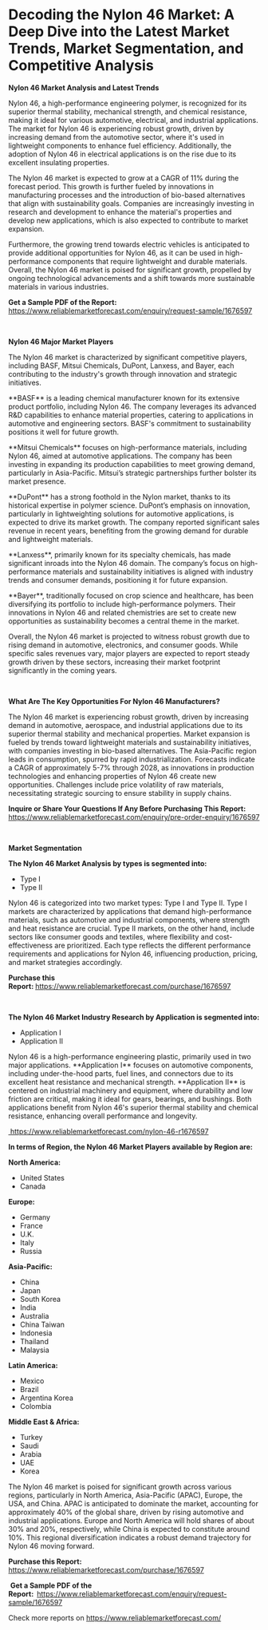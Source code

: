<p><h1>Decoding the Nylon 46 Market: A Deep Dive into the Latest Market Trends, Market Segmentation, and Competitive Analysis</h1></p><p><strong>Nylon 46 Market Analysis and Latest Trends</strong></p>
<p><p>Nylon 46, a high-performance engineering polymer, is recognized for its superior thermal stability, mechanical strength, and chemical resistance, making it ideal for various automotive, electrical, and industrial applications. The market for Nylon 46 is experiencing robust growth, driven by increasing demand from the automotive sector, where it's used in lightweight components to enhance fuel efficiency. Additionally, the adoption of Nylon 46 in electrical applications is on the rise due to its excellent insulating properties.</p><p>The Nylon 46 market is expected to grow at a CAGR of 11% during the forecast period. This growth is further fueled by innovations in manufacturing processes and the introduction of bio-based alternatives that align with sustainability goals. Companies are increasingly investing in research and development to enhance the material's properties and develop new applications, which is also expected to contribute to market expansion.</p><p>Furthermore, the growing trend towards electric vehicles is anticipated to provide additional opportunities for Nylon 46, as it can be used in high-performance components that require lightweight and durable materials. Overall, the Nylon 46 market is poised for significant growth, propelled by ongoing technological advancements and a shift towards more sustainable materials in various industries.</p></p>
<p><strong>Get a Sample PDF of the Report:&nbsp;</strong> <a href="https://www.reliablemarketforecast.com/enquiry/request-sample/1676597?utm_campaign=3386&utm_medium=2&utm_source=Github&utm_content=ia&utm_term=24032025&utm_id=nylon-46">https://www.reliablemarketforecast.com/enquiry/request-sample/1676597</a></p>
<p>&nbsp;</p>
<p><strong>Nylon 46 Major Market Players</strong></p>
<p><p>The Nylon 46 market is characterized by significant competitive players, including BASF, Mitsui Chemicals, DuPont, Lanxess, and Bayer, each contributing to the industry's growth through innovation and strategic initiatives.</p><p>**BASF** is a leading chemical manufacturer known for its extensive product portfolio, including Nylon 46. The company leverages its advanced R&D capabilities to enhance material properties, catering to applications in automotive and engineering sectors. BASF's commitment to sustainability positions it well for future growth.</p><p>**Mitsui Chemicals** focuses on high-performance materials, including Nylon 46, aimed at automotive applications. The company has been investing in expanding its production capabilities to meet growing demand, particularly in Asia-Pacific. Mitsui’s strategic partnerships further bolster its market presence.</p><p>**DuPont** has a strong foothold in the Nylon market, thanks to its historical expertise in polymer science. DuPont’s emphasis on innovation, particularly in lightweighting solutions for automotive applications, is expected to drive its market growth. The company reported significant sales revenue in recent years, benefiting from the growing demand for durable and lightweight materials.</p><p>**Lanxess**, primarily known for its specialty chemicals, has made significant inroads into the Nylon 46 domain. The company’s focus on high-performance materials and sustainability initiatives is aligned with industry trends and consumer demands, positioning it for future expansion.</p><p>**Bayer**, traditionally focused on crop science and healthcare, has been diversifying its portfolio to include high-performance polymers. Their innovations in Nylon 46 and related chemistries are set to create new opportunities as sustainability becomes a central theme in the market.</p><p>Overall, the Nylon 46 market is projected to witness robust growth due to rising demand in automotive, electronics, and consumer goods. While specific sales revenues vary, major players are expected to report steady growth driven by these sectors, increasing their market footprint significantly in the coming years.</p></p>
<p>&nbsp;</p>
<p><strong>What Are The Key Opportunities For Nylon 46 Manufacturers?</strong></p>
<p><p>The Nylon 46 market is experiencing robust growth, driven by increasing demand in automotive, aerospace, and industrial applications due to its superior thermal stability and mechanical properties. Market expansion is fueled by trends toward lightweight materials and sustainability initiatives, with companies investing in bio-based alternatives. The Asia-Pacific region leads in consumption, spurred by rapid industrialization. Forecasts indicate a CAGR of approximately 5-7% through 2028, as innovations in production technologies and enhancing properties of Nylon 46 create new opportunities. Challenges include price volatility of raw materials, necessitating strategic sourcing to ensure stability in supply chains.</p></p>
<p><strong>Inquire or Share Your Questions If Any Before Purchasing This Report:</strong> <a href="https://www.reliablemarketforecast.com/enquiry/pre-order-enquiry/1676597?utm_campaign=3386&utm_medium=2&utm_source=Github&utm_content=ia&utm_term=24032025&utm_id=nylon-46">https://www.reliablemarketforecast.com/enquiry/pre-order-enquiry/1676597</a></p>
<p>&nbsp;</p>
<p><strong>Market Segmentation</strong></p>
<p><strong>The Nylon 46 Market Analysis by types is segmented into:</strong></p>
<p><ul><li>Type I</li><li>Type II</li></ul></p>
<p><p>Nylon 46 is categorized into two market types: Type I and Type II. Type I markets are characterized by applications that demand high-performance materials, such as automotive and industrial components, where strength and heat resistance are crucial. Type II markets, on the other hand, include sectors like consumer goods and textiles, where flexibility and cost-effectiveness are prioritized. Each type reflects the different performance requirements and applications for Nylon 46, influencing production, pricing, and market strategies accordingly.</p></p>
<p><strong>Purchase this Report:&nbsp;</strong><a href="https://www.reliablemarketforecast.com/purchase/1676597?utm_campaign=3386&utm_medium=2&utm_source=Github&utm_content=ia&utm_term=24032025&utm_id=nylon-46">https://www.reliablemarketforecast.com/purchase/1676597</a></p>
<p>&nbsp;</p>
<p><strong>The Nylon 46 Market Industry Research by Application is segmented into:</strong></p>
<p><ul><li>Application I</li><li>Application II</li></ul></p>
<p><p>Nylon 46 is a high-performance engineering plastic, primarily used in two major applications. **Application I** focuses on automotive components, including under-the-hood parts, fuel lines, and connectors due to its excellent heat resistance and mechanical strength. **Application II** is centered on industrial machinery and equipment, where durability and low friction are critical, making it ideal for gears, bearings, and bushings. Both applications benefit from Nylon 46's superior thermal stability and chemical resistance, enhancing overall performance and longevity.</p></p>
<p><a href="https://www.reliablemarketforecast.com/nylon-46-r1676597?utm_campaign=3386&utm_medium=2&utm_source=Github&utm_content=ia&utm_term=24032025&utm_id=nylon-46">&nbsp;https://www.reliablemarketforecast.com/nylon-46-r1676597</a></p>
<p><strong>In terms of Region, the Nylon 46 Market Players available by Region are:</strong></p>
<p>
    <p> <strong> North America: </strong>
        <ul>
            <li>United States</li>
            <li>Canada</li>
        </ul>
        </p> 
    <p> <strong> Europe: </strong>
        <ul>
            <li>Germany</li>
            <li>France</li>
            <li>U.K.</li>
            <li>Italy</li>
            <li>Russia</li>
        </ul>
        </p> 
    <p> <strong> Asia-Pacific: </strong>
        <ul>
            <li>China</li>
            <li>Japan</li>
            <li>South Korea</li>
            <li>India</li>
            <li>Australia</li>
            <li>China Taiwan</li>
            <li>Indonesia</li>
            <li>Thailand</li>
            <li>Malaysia</li>
        </ul>
        </p> 
    <p> <strong> Latin America: </strong>
        <ul>
            <li>Mexico</li>
            <li>Brazil</li>
            <li>Argentina Korea</li>
            <li>Colombia</li>
        </ul>
        </p> 
    <p> <strong> Middle East & Africa: </strong>
        <ul>
            <li>Turkey</li>
            <li>Saudi</li>
            <li>Arabia</li>
            <li>UAE</li>
            <li>Korea</li>
        </ul>
    </p>
    </p>
<p><p>The Nylon 46 market is poised for significant growth across various regions, particularly in North America, Asia-Pacific (APAC), Europe, the USA, and China. APAC is anticipated to dominate the market, accounting for approximately 40% of the global share, driven by rising automotive and industrial applications. Europe and North America will hold shares of about 30% and 20%, respectively, while China is expected to constitute around 10%. This regional diversification indicates a robust demand trajectory for Nylon 46 moving forward.</p></p>
<p><strong>Purchase this Report: </strong><a href="https://www.reliablemarketforecast.com/purchase/1676597?utm_campaign=3386&utm_medium=2&utm_source=Github&utm_content=ia&utm_term=24032025&utm_id=nylon-46">https://www.reliablemarketforecast.com/purchase/1676597</a></p>
<p>&nbsp;<strong>Get a Sample PDF of the Report:&nbsp;&nbsp;</strong><a href="https://www.reliablemarketforecast.com/enquiry/request-sample/1676597?utm_campaign=3386&utm_medium=2&utm_source=Github&utm_content=ia&utm_term=24032025&utm_id=nylon-46">https://www.reliablemarketforecast.com/enquiry/request-sample/1676597</a></p>
<p><strong></strong></p>
<p>Check more reports on <a href="https://www.reliablemarketforecast.com/?utm_campaign=3386&utm_medium=2&utm_source=Github&utm_content=ia&utm_term=24032025&utm_id=nylon-46">https://www.reliablemarketforecast.com/</a></p>